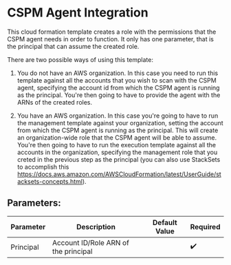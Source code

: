 # CSPM Agent Integration
This cloud formation template creates a role with the permissions that the CSPM agent needs in order to function. It only has one parameter, that is the principal that can assume the created role.

There are two possible ways of using this template:
1. You do not have an AWS organization. In this case you need to run this template against all the accounts that you wish to scan with the CSPM agent, specifying the account id from which the CSPM agent is running as the principal. You're then going to have to provide the agent with the ARNs of the created roles.

2. You have an AWS organization. In this case you're going to have to run the management template against your organization, setting the account from which the CSPM agent is running as the principal. This will create an organization-wide role that the CSPM agent will be able to assume. You're then going to have to run the execution template against all the accounts in the organization, specifying the management role that you creted in the previous step as the principal (you can also use StackSets to accomplish this https://docs.aws.amazon.com/AWSCloudFormation/latest/UserGuide/stacksets-concepts.html). 


## Parameters:

| Parameter       | Description                                                                                                                                                                                                                          | Default Value                                                                | Required           |
|-----------------|--------------------------------------------------------------------------------------------------------------------------------------------------------------------------------------------------------------------------------------|------------------------------------------------------------------------------|--------------------|
| Principal      |  Account ID/Role ARN of the principal                                                                                                                                                                                                             |                                                                              | :heavy_check_mark: |

